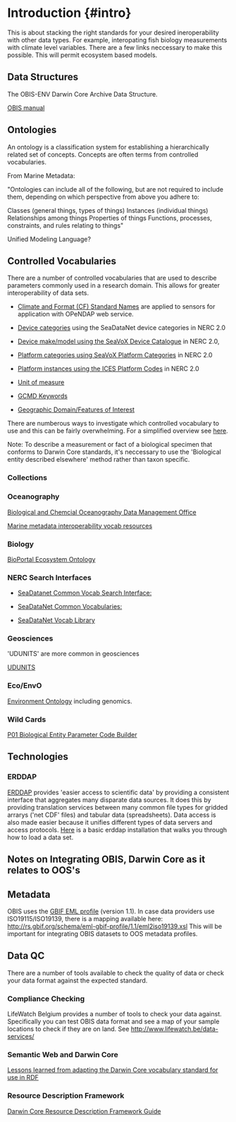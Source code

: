 # Introduction {#intro}

This is about stacking the right standards for your desired ineroperability with other data types. For example, interopating fish biology measurements with climate level variables. There are a few links neccessary to make this possible. This will permit ecosystem based models. 

## Data Structures

The OBIS-ENV Darwin Core Archive Data Structure.

[OBIS manual]("https://obis.org/manual/")

## Ontologies

An ontology is a classification system for establishing a hierarchically related set of concepts. Concepts are often terms from controlled vocabularies.

From Marine Metadata: 

"Ontologies can include all of the following, but are not required to include them, depending on which perspective from above you adhere to:

Classes (general things, types of things)
Instances (individual things)
Relationships among things
Properties of things
Functions, processes, constraints, and rules relating to things"

Unified Modeling Language?

## Controlled Vocabularies

There are a number of controlled vocabularies that are used to describe parameters commonly used in a research domain. This allows for greater interoperability of data sets. 

* [Climate and Format (CF) Standard Names]("http://cfconventions.org/standard-names.html") are applied to sensors for application with OPeNDAP web service. 

* [Device categories]("http://vocab.nerc.ac.uk/collection/L05/current/") using the SeaDataNet device categories in NERC 2.0

* [Device make/model using the SeaVoX Device Catalogue]("http://vocab.nerc.ac.uk/collection/L22/current/") in NERC 2.0, 

* [Platform categories using SeaVoX Platform Categories]("http://vocab.nerc.ac.uk/collection/L06/current/") in NERC 2.0

* [Platform instances using the ICES Platform Codes]("http://vocab.nerc.ac.uk/collection/C17/current/") in NERC 2.0

* [Unit of measure]("http://vocab.nerc.ac.uk/collection/P06/current/") 

* [GCMD Keywords]("http://vocab.nerc.ac.uk/collection/P04/current/")

* [Geographic Domain/Features of Interest]("http://vocab.nerc.ac.uk/collection/C19/current/")


There are numberous ways to investigate which controlled vocabulary to use and this can be fairly overwhelming. For a simplified overview see [here]("http://seadatanet.maris2.nl/v_bodc_vocab_v2/vocab_relations.asp?lib=P08").

Note: To describe a measurement or fact of a biological specimen that conforms to Darwin Core standards, it's neccessary to use the 'Biological entity described elsewhere' method rather than taxon specific.

### Collections

### Oceanography

[Biological and Chemcial Oceanography Data Management Office](http://www.bco-dmo.org/)

[Marine metadata interoperability vocab resources](https://mmisw.org/ont/#/)

### Biology

[BioPortal Ecosystem Ontology](http://bioportal.bioontology.org/ontologies/ECSO)

### NERC Search Interfaces

* [SeaDatanet Common Vocab Search Interface:](http://seadatanet.maris2.nl/v_bodc_vocab_v2/welcome.asp)

* [SeaDataNet Common Vocabularies:](https://www.seadatanet.org/Standards/Common-Vocabularies/)

* [SeaDataNet Vocab Library](http://seadatanet.maris2.nl/v_bodc_vocab_v2/vocab_relations.asp?lib=P08)


### Geosciences

'UDUNITS' are more common in geosciences

[UDUNITS](https://www.unidata.ucar.edu/software/udunits/)

### Eco/EnvO

[Environment Ontology]("http://www.obofoundry.org/ontology/envo.html") including genomics.

### Wild Cards

[P01 Biological Entity Parameter Code Builder]("https://www.bodc.ac.uk/resources/vocabularies/vocabulary_builder/biomodel/")

## Technologies

### ERDDAP
[ERDDAP]("https://coastwatch.pfeg.noaa.gov/erddap/index.html") provides 'easier access to scientific data' by providing a consistent interface that aggregates many disparate data sources. It does this by providing translation services between many common file types for gridded arrarys ('net CDF' files) and tabular data (spreadsheets). Data access is also made easier because it unifies different types of data servers and access protocols. [Here]("https://github.com/HakaiInstitute/erddap-basic") is a basic erddap installation that walks you through how to load a data set.


## Notes on Integrating OBIS, Darwin Core as it relates to OOS's

## Metadata

OBIS uses the [GBIF EML profile](http://rs.gbif.org/schema/eml-gbif-profile/1.1/eml-gbif-profile.xsd) (version 1.1). In case data providers use ISO19115/ISO19139, there is a mapping available here: http://rs.gbif.org/schema/eml-gbif-profile/1.1/eml2iso19139.xsl This will be important for integrating OBIS datasets to OOS metadata profiles.

## Data QC

There are a number of tools available to check the quality of data or check your data format against the expected standard.

### Compliance Checking 

LifeWatch Belgium provides a number of tools to check your data against.
Specifically you can test OBIS data format and see a map of your sample locations to check if they are on land.
See http://www.lifewatch.be/data-services/





### Semantic Web and Darwin Core

[Lessons learned from adapting the Darwin Core vocabulary standard for use in RDF]("http://www.semantic-web-journal.net/system/files/swj1093.pdf")

### Resource Description Framework

[Darwin Core Resource Description Framework Guide]("https://dwc.tdwg.org/rdf/")
